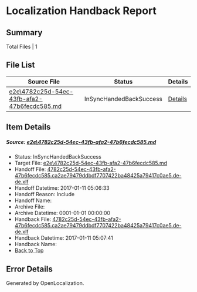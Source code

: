 # <a name='report-top'></a> Localization Handback Report

## Summary
 Total Files | 1

## File List
 Source File | Status | Details 
 ----------- | ------ | ------- 
 [e2e\4782c25d-54ec-43fb-afa2-47b6fecdc585.md](https://github.com/OpenLocalizationTestOrg/ol-test0/blob/298f99ec7e7497a999778985c8fc85993a2ec9d6/e2e/4782c25d-54ec-43fb-afa2-47b6fecdc585.md) | InSyncHandedBackSuccess | [Details](#c4e97eb5c96b1a325d9b8d19fede36005ecfdc2d1)

## Item Details
##### <a name='c4e97eb5c96b1a325d9b8d19fede36005ecfdc2d1'></a> Source: [e2e\4782c25d-54ec-43fb-afa2-47b6fecdc585.md](https://github.com/OpenLocalizationTestOrg/ol-test0/blob/298f99ec7e7497a999778985c8fc85993a2ec9d6/e2e/4782c25d-54ec-43fb-afa2-47b6fecdc585.md)
* Status: InSyncHandedBackSuccess
* Target File: [e2e\4782c25d-54ec-43fb-afa2-47b6fecdc585.md](https://github.com/OpenLocalizationTestOrg/ol-test0-dede/blob/b6f6fd96b8616027c98401e1ebd9c232d1bb2807/e2e/4782c25d-54ec-43fb-afa2-47b6fecdc585.md)
* Handoff File: [4782c25d-54ec-43fb-afa2-47b6fecdc585.ca2ae79479ddbdf7707422ba48425a79417c0ae5.de-de.xlf](https://github.com/OpenLocalizationTestOrg/ol-test0-handoff/blob/9a1e8bf26d61af2f21dad3c9b9dd620b1b067a57/ol-handoff/OpenLocalizationTestOrg/ol-test0-dede/shujia/ht/4782c25d-54ec-43fb-afa2-47b6fecdc585.ca2ae79479ddbdf7707422ba48425a79417c0ae5.de-de.xlf)
* Handoff Datetime: 2017-01-11 05:06:33
* Handoff Reason: Include
* Handoff Name: 
* Archive File: 
* Archive Datetime: 0001-01-01 00:00:00
* Handback File: [4782c25d-54ec-43fb-afa2-47b6fecdc585.ca2ae79479ddbdf7707422ba48425a79417c0ae5.de-de.xlf](https://github.com/OpenLocalizationTestOrg/ol-test0-handback/blob/bce4fa61b0adbe7c98155f1635119f66132880a1/ol-handback/OpenLocalizationTestOrg/ol-test0-dede/shujia/ht/4782c25d-54ec-43fb-afa2-47b6fecdc585.ca2ae79479ddbdf7707422ba48425a79417c0ae5.de-de.xlf)
* Handback Datetime: 2017-01-11 05:07:41
* Handback Name: 
* [Back to Top](#report-top)


## Error Details

Generated by OpenLocalization.
